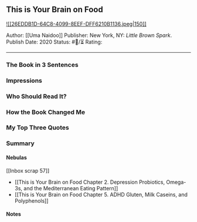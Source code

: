 ## This is Your Brain on Food

[ ![[26EDDB1D-64C8-4099-8EEF-DFF6210B1136.jpeg|150]] ](https://www.amazon.com/gp/aw/d/B0827TG4N3/ref=tmm_kin_swatch_0?ie=UTF8&qid=1676610262&sr=8-1)

Author: [[Uma Naidoo]]
Publisher: New York, NY: _Little Brown Spark_.
Publish Date: 2020
Status: #💫/⏳ 
Rating:

___

### The Book in 3 Sentences



### Impressions



### Who Should Read It?



### How the Book Changed Me



### My Top Three Quotes



### Summary



#### Nebulas

[[Inbox scrap 57]]

- [[This is Your Brain on Food Chapter 2. Depression Probiotics, Omega-3s, and the Mediterranean Eating Pattern]]
- [[This is Your Brain on Food Chapter 5. ADHD Gluten, Milk Caseins, and Polyphenols]]

#### Notes

